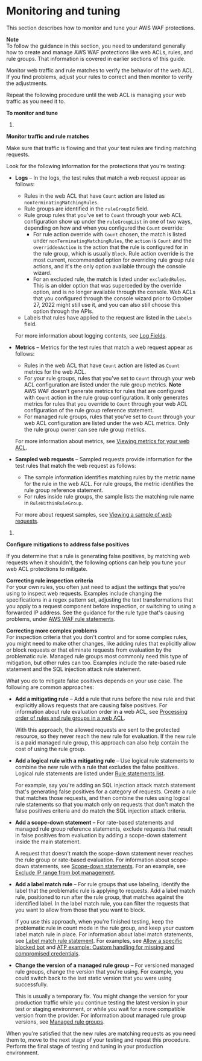 # Monitoring and tuning<a name="web-acl-testing-activities"></a>

This section describes how to monitor and tune your AWS WAF protections\. 

**Note**  
To follow the guidance in this section, you need to understand generally how to create and manage AWS WAF protections like web ACLs, rules, and rule groups\. That information is covered in earlier sections of this guide\.

Monitor web traffic and rule matches to verify the behavior of the web ACL\. If you find problems, adjust your rules to correct and then monitor to verify the adjustments\. 

Repeat the following procedure until the web ACL is managing your web traffic as you need it to\. 

**To monitor and tune**

1. 

**Monitor traffic and rule matches**

   Make sure that traffic is flowing and that your test rules are finding matching requests\. 

   Look for the following information for the protections that you're testing: 
   + **Logs** – In the logs, the test rules that match a web request appear as follows: 
     + Rules in the web ACL that have `Count` action are listed as `nonTerminatingMatchingRules`\.
     + Rule groups are identified in the `ruleGroupId` field\.
     + Rule group rules that you've set to `Count` through your web ACL configuration show up under the `ruleGroupList` in one of two ways, depending on how and when you configured the `Count` override: 
       + For rule action override with `Count` chosen, the match is listed under `nonTerminatingMatchingRules`, the `action` is `Count` and the `overriddenAction` is the action that the rule is configured for in the rule group, which is usually `Block`\. Rule action override is the most current, recommended option for overriding rule group rule actions, and it's the only option available through the console wizard\. 
       + For an excluded rule, the match is listed under `excludedRules`\. This is an older option that was superceded by the override option, and is no longer available through the console\. Web ACLs that you configured through the console wizard prior to October 27, 2022 might still use it, and you can also still choose this option through the APIs\.
     + Labels that rules have applied to the request are listed in the `Labels` field\.

     For more information about logging contents, see [Log Fields](logging-fields.md)\.
   + **Metrics** – Metrics for the test rules that match a web request appear as follows: 
     + Rules in the web ACL that have `Count` action are listed as `Count` metrics for the web ACL\. 
     + For your rule groups, rules that you've set to `Count` through your web ACL configuration are listed under the rule group metrics\. 
**Note**  
AWS WAF doesn't generate metrics for rules that are configured with `Count` action in the rule group configuration\. It only generates metrics for rules that you override to `Count` through your web ACL configuration of the rule group reference statement\. 
     + For managed rule groups, rules that you've set to `Count` through your web ACL configuration are listed under the web ACL metrics\. Only the rule group owner can see rule group metrics\. 

     For more information about metrics, see [Viewing metrics for your web ACL](web-acl-testing-view-metrics.md)\.
   + **Sampled web requests** – Sampled requests provide information for the test rules that match the web request as follows: 
     + The sample information identifies matching rules by the metric name for the rule in the web ACL\. For rule groups, the metric identifies the rule group reference statement\. 
     + For rules inside rule groups, the sample lists the matching rule name in `RuleWithinRuleGroup`\. 

     For more about request samples, see [Viewing a sample of web requests](web-acl-testing-view-sample.md)\.

1. 

**Configure mitigations to address false positives**

   If you determine that a rule is generating false positives, by matching web requests when it shouldn't, the following options can help you tune your web ACL protections to mitigate\. 

**Correcting rule inspection criteria**  
For your own rules, you often just need to adjust the settings that you're using to inspect web requests\. Examples include changing the specifications in a regex pattern set, adjusting the text transformations that you apply to a request component before inspection, or switching to using a forwarded IP address\. See the guidance for the rule type that's causing problems, under [AWS WAF rule statements](waf-rule-statements.md)\. 

**Correcting more complex problems**  
For inspection criteria that you don't control and for some complex rules, you might need to make other changes, like adding rules that explicitly allow or block requests or that eliminate requests from evaluation by the problematic rule\. Managed rule groups most commonly need this type of mitigation, but other rules can too\. Examples include the rate\-based rule statement and the SQL injection attack rule statement\. 

   What you do to mitigate false positives depends on your use case\. The following are common approaches:
   + **Add a mitigating rule** – Add a rule that runs before the new rule and that explicitly allows requests that are causing false positives\. For information about rule evaluation order in a web ACL, see [Processing order of rules and rule groups in a web ACL](web-acl-processing-order.md)\.

     With this approach, the allowed requests are sent to the protected resource, so they never reach the new rule for evaluation\. If the new rule is a paid managed rule group, this approach can also help contain the cost of using the rule group\. 
   + **Add a logical rule with a mitigating rule** – Use logical rule statements to combine the new rule with a rule that excludes the false positives\. Logical rule statements are listed under [Rule statements list](waf-rule-statements-list.md)\.

     For example, say you're adding an SQL injection attack match statement that's generating false positives for a category of requests\. Create a rule that matches those requests, and then combine the rules using logical rule statements so that you match only on requests that don't match the false positives criteria and do match the SQL injection attack criteria\. 
   + **Add a scope\-down statement** – For rate\-based statements and managed rule group reference statements, exclude requests that result in false positives from evaluation by adding a scope\-down statement inside the main statement\. 

     A request that doesn't match the scope\-down statement never reaches the rule group or rate\-based evaluation\. For information about scope\-down statements, see [Scope\-down statements](waf-rule-scope-down-statements.md)\. For an example, see [Exclude IP range from bot management](waf-bot-control-example-scope-down-ip.md)\. 
   + **Add a label match rule** – For rule groups that use labeling, identify the label that the problematic rule is applying to requests\. Add a label match rule, positioned to run after the rule group, that matches against the identified label\. In the label match rule, you can filter the requests that you want to allow from those that you want to block\. 

     If you use this approach, when you're finished testing, keep the problematic rule in count mode in the rule group, and keep your custom label match rule in place\. For information about label match statements, see [Label match rule statement](waf-rule-statement-type-label-match.md)\. For examples, see [Allow a specific blocked bot](waf-bot-control-example-allow-blocked-bot.md) and [ATP example: Custom handling for missing and compromised credentials](waf-atp-control-example-user-agent-exception.md)\. 
   + **Change the version of a managed rule group** – For versioned managed rule groups, change the version that you're using\. For example, you could switch back to the last static version that you were using successfully\. 

     This is usually a temporary fix\. You might change the version for your production traffic while you continue testing the latest version in your test or staging environment, or while you wait for a more compatible version from the provider\. For information about managed rule group versions, see [Managed rule groups](waf-managed-rule-groups.md)\.

When you're satisfied that the new rules are matching requests as you need them to, move to the next stage of your testing and repeat this procedure\. Perform the final stage of testing and tuning in your production environment\.